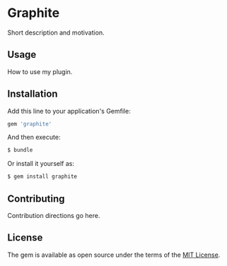 # Graphite
Short description and motivation.

## Usage
How to use my plugin.

## Installation
Add this line to your application's Gemfile:

```ruby
gem 'graphite'
```

And then execute:
```bash
$ bundle
```

Or install it yourself as:
```bash
$ gem install graphite
```

## Contributing
Contribution directions go here.

## License
The gem is available as open source under the terms of the [MIT License](http://opensource.org/licenses/MIT).
